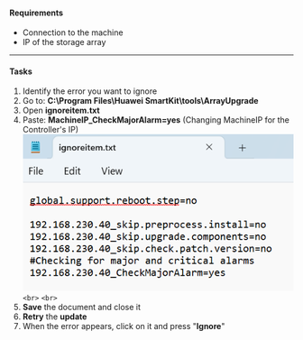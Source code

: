 #### Requirements

- Connection to the machine
- IP of the storage array

---

#### Tasks

1. Identify the error you want to ignore
2. Go to: **C:\Program Files\Huawei SmartKit\tools\ArrayUpgrade**
3. Open **ignoreitem.txt**
4. Paste: **MachineIP_CheckMajorAlarm=yes** (Changing MachineIP for the Controller's IP)
   ![IgnoreError001](../../Images/IgnoreError001.png)`<br>`
   `<br>`
5. **Save** the document and close it
6. **Retry** the **update**
7. When the error appears, click on it and press "**Ignore**"
